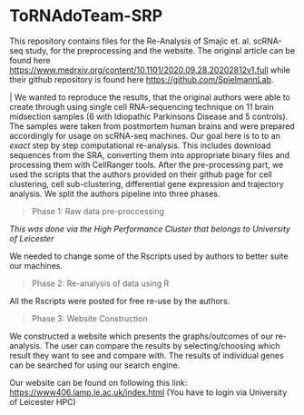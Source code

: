 # ToRNAdoTeam-SRP

This repository contains files for the Re-Analysis of Smajic et. al. scRNA-seq study, for the preprocessing and the website. The original article can be found here https://www.medrxiv.org/content/10.1101/2020.09.28.20202812v1.full while their github repository is found here https://github.com/SpielmannLab.

| We wanted to reproduce the results, that the original authors were able to create through using single cell RNA-sequencing technique on 11 brain midsection samples (6 with Idiopathic Parkinsons Disease and 5 controls). The samples were taken from postmortem human brains and were prepared accordingly for usage on scRNA-seq machines. Our goal here is to to an *exact* step by step computational re-analysis. This includes download sequences from the SRA, converting them into appropriate binary files and processing them with CellRanger tools. After the pre-processing part, we used the scripts that the authors provided on their github page for cell clustering, cell sub-clustering, differential gene expression and trajectory analysis. We split the authors pipeline into three phases.

> Phase 1: Raw data pre-proccessing

*This was done via the High Performance Cluster that belongs to University of Leicester*

We needed to change some of the Rscripts used by authors to better suite our machines.

> Phase 2: Re-analysis of data using R

All the Rscripts were posted for free re-use by the authors.

> Phase 3: Website Construction

We constructed a website which presents the graphs/outcomes of our re-analysis. The user can compare the results by selecting/choosing which result they want to see and compare with. The results of individual genes can be searched for using our search engine. 

Our website can be found on following this link: https://www406.lamp.le.ac.uk/index.html (You have to login via University of Leicester HPC)
